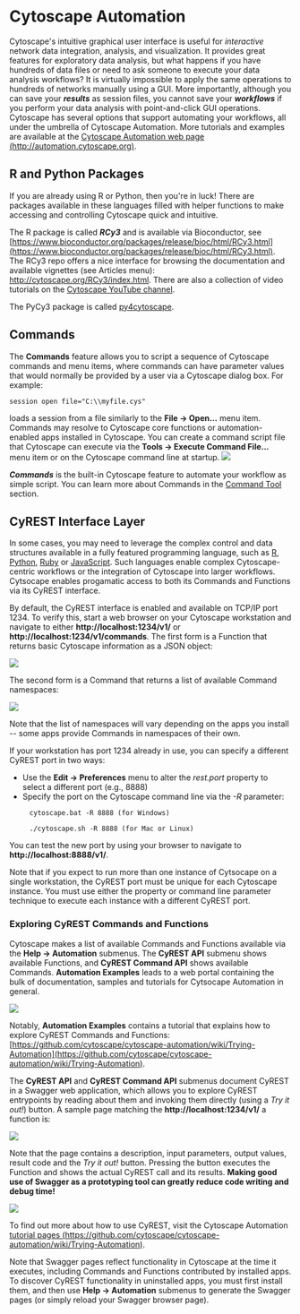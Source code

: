 <a id="programmatic_access_to_cytoscape_features_scripting"> </a>
<a id="programmatic_access_to_cytoscape_features"> </a>
<a id="cytoscape_automation"> </a>
# Cytoscape Automation

Cytoscape's intuitive graphical user interface is useful for
*interactive* network data integration, analysis, and visualization. It
provides great features for exploratory data analysis, but what happens
if you have hundreds of data files or need to ask someone to execute
your data analysis workflows? It is virtually impossible to apply the
same operations to hundreds of networks manually using a GUI. More
importantly, although you can save your ***results*** as session files,
you cannot save your ***workflows*** if you perform your data analysis
with point-and-click GUI operations. Cytoscape has several options that
support automating your workflows, all under the umbrella of Cytoscape Automation. More tutorials and examples are available at the [Cytoscape Automation web page (http://automation.cytoscape.org)](http://automation.cytoscape.org).

## R and Python Packages
If you are already using R or Python, then you're in luck! There are packages
available in these languages filled with helper functions to make accessing and
controlling Cytoscape quick and intuitive.

The R package is called ***RCy3*** and is available via Bioconductor, see [https://www.bioconductor.org/packages/release/bioc/html/RCy3.html](https://www.bioconductor.org/packages/release/bioc/html/RCy3.html). The RCy3 repo offers a nice interface for browsing the documentation
and available vignettes (see Articles menu): http://cytoscape.org/RCy3/index.html. There are also
a collection of video tutorials on the [Cytoscape YouTube channel](https://www.youtube.com/playlist?list=PLFQS98nmv__wYlu_XoscNb6DKu_vo6_vH).

The PyCy3 package is called [py4cytoscape](https://github.com/cytoscape/py4cytoscape).

<a id="commands"> </a>
## Commands
The **Commands** feature allows you to script a sequence of Cytoscape commands
and menu items, where commands can have parameter values that would
normally be provided by a user via a Cytoscape dialog box. For example:

`session open file="C:\\myfile.cys"` 

loads a session from a file similarly to the **File → Open...** menu item. Commands may 
resolve to Cytoscape core functions or automation-enabled apps installed in 
Cytoscape. You can create a command
script file that Cytoscape can execute via the **Tools → Execute Command
File...** menu item or on the Cytoscape command line at startup. 
![](_static/images/Command_Tool/AutomationPanel.png)

***Commands*** is the built-in Cytoscape feature to automate your
workflow as simple script. You can learn more about Commands in the [Command Tool](Command_Tool.html)
section.

<a id="restful_api"> </a>
## CyREST Interface Layer
In some cases, you may need to leverage the complex control and data structures available in a fully featured programming language,
such as [R](http://www.r-project.org/), [Python](https://www.python.org/), [Ruby](https://www.ruby-lang.org/en/) or
[JavaScript](https://en.wikipedia.org/wiki/JavaScript). Such languages enable complex Cytoscape-centric workflows or the integration of Cytoscape into larger workflows. Cytsocape enables progamatic access to both its Commands and Functions via its CyREST interface.

By default, the CyREST interface is enabled and available on TCP/IP port 1234. To verify this, start a web browser on 
your Cytoscape workstation and navigate to either **http://localhost:1234/v1/** or **http://localhost:1234/v1/commands**. The first form is a Function that returns basic Cytoscape information as a JSON object:

![](_static/images/ProgrammaticAccess/FunctionAPI.png)
    
The second form is a Command that returns a list of available Command namespaces:

![](_static/images/ProgrammaticAccess/CommandAPI.png)

Note that the list of namespaces will vary depending on the apps you install -- some apps provide Commands in namespaces of their own.

If your workstation has port 1234 already in use, you can specify a different CyREST port in two ways:

* Use the **Edit → Preferences** menu to alter the *rest.port* property to select a different port (e.g., 8888)
* Specify the port on the Cytoscape command line via the *-R* parameter:

```
     cytoscape.bat -R 8888 (for Windows)
     
     ./cytoscape.sh -R 8888 (for Mac or Linux)
```

You can test the new port by using your browser to navigate to **http://localhost:8888/v1/**.

Note that if you expect to run more than one instance of Cytsocape on a single workstation, the CyREST port must be unique for each Cytoscape instance. You must use either the property or command line parameter technique to execute each instance with a different CyREST port.

<a id="exploring_cyrest_commands_and_functions"> </a>
### Exploring CyREST Commands and Functions

Cytoscape makes a list of available Commands and Functions available via the **Help → Automation** submenus. The **CyREST API** submenu shows available Functions, and **CyREST Command API** shows available Commands. **Automation Examples** leads to a web portal containing the bulk of documentation, samples and tutorials for Cytsocape Automation in general. 

![](_static/images/ProgrammaticAccess/automation_menu.png)

Notably, **Automation Examples** contains a tutorial that explains how to explore CyREST Commands and Functions: [https://github.com/cytoscape/cytoscape-automation/wiki/Trying-Automation](https://github.com/cytoscape/cytoscape-automation/wiki/Trying-Automation).

The **CyREST API** and **CyREST Command API** submenus document CyREST in a Swagger web application, which allows you to explore CyREST entrypoints by reading about them and invoking them directly (using a *Try it out!*) button. A sample page matching the **http://localhost:1234/v1/** a function is:

![](_static/images/ProgrammaticAccess/swagger.png)

Note that the page contains a description, input parameters, output values, result code and the *Try it out!* button. Pressing the button executes the Function and shows the actual CyREST call and its results. **Making good use of Swagger as a prototyping tool can greatly reduce code writing and debug time!**

![](_static/images/ProgrammaticAccess/swagger_result.png)

To find out more about how to use CyREST, visit the Cytoscape Automation [tutorial pages (https://github.com/cytoscape/cytoscape-automation/wiki/Trying-Automation)](https://github.com/cytoscape/cytoscape-automation/wiki/Trying-Automation).

Note that Swagger pages reflect functionality in Cytoscape at the time it executes, including Commands and Functions contributed by installed apps. To discover CyREST functionality in uninstalled apps, you must first install them, and then use **Help → Automation** submenus to generate the Swagger pages (or simply reload your Swagger browser page).
